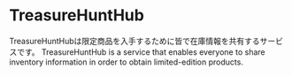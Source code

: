# TreasureHuntHub
TreasureHuntHubは限定商品を入手するために皆で在庫情報を共有するサービスです。
TreasureHuntHub is a service that enables everyone to share inventory information in order to obtain limited-edition products.
